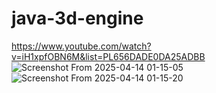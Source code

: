 # java-3d-engine
https://www.youtube.com/watch?v=iH1xpfOBN6M&list=PL656DADE0DA25ADBB
![Screenshot From 2025-04-14 01-15-05](https://github.com/user-attachments/assets/9e4c52a3-fa37-4bf1-82bd-4707aff4bb36)
![Screenshot From 2025-04-14 01-15-20](https://github.com/user-attachments/assets/c6529466-5947-4cb9-88f3-c6b66830212d)
